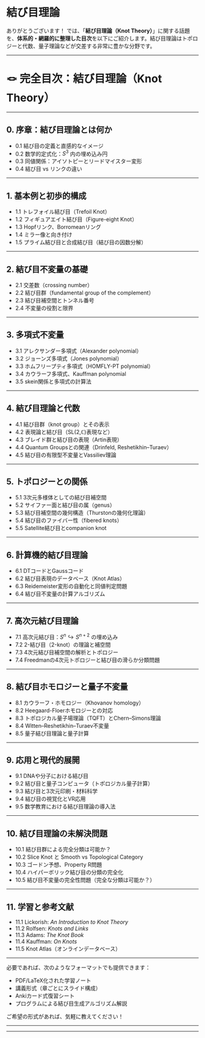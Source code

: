 # 結び目理論

ありがとうございます！
では、「**結び目理論（Knot Theory）**」に関する話題を、**体系的・網羅的に整理した目次**を以下にご紹介します。結び目理論はトポロジーと代数、量子理論などが交差する非常に豊かな分野です。

---

# 🪢 **完全目次：結び目理論（Knot Theory）**

---

## **0. 序章：結び目理論とは何か**

* 0.1 結び目の定義と直感的なイメージ
* 0.2 数学的定式化：$S^3$ 内の埋め込み円
* 0.3 同値関係：アイソトピーとリードマイスター変形
* 0.4 結び目 vs リンクの違い

---

## **1. 基本例と初歩的構成**

* 1.1 トレフォイル結び目（Trefoil Knot）
* 1.2 フィギュアエイト結び目（Figure-eight Knot）
* 1.3 Hopfリンク、Borromeanリング
* 1.4 ミラー像と向き付け
* 1.5 プライム結び目と合成結び目（結び目の因数分解）

---

## **2. 結び目不変量の基礎**

* 2.1 交差数（crossing number）
* 2.2 結び目群（fundamental group of the complement）
* 2.3 結び目補空間とトンネル番号
* 2.4 不変量の役割と限界

---

## **3. 多項式不変量**

* 3.1 アレクサンダー多項式（Alexander polynomial）
* 3.2 ジョーンズ多項式（Jones polynomial）
* 3.3 ホムフリープティ多項式（HOMFLY-PT polynomial）
* 3.4 カウラーフ多項式、Kauffman polynomial
* 3.5 skein関係と多項式の計算法

---

## **4. 結び目理論と代数**

* 4.1 結び目群（knot group）とその表示
* 4.2 表現論と結び目（SL(2,ℂ)表現など）
* 4.3 ブレイド群と結び目の表現（Artin表現）
* 4.4 Quantum Groupsとの関連（Drinfeld, Reshetikhin–Turaev）
* 4.5 結び目の有限型不変量とVassiliev理論

---

## **5. トポロジーとの関係**

* 5.1 3次元多様体としての結び目補空間
* 5.2 サイファー面と結び目の属（genus）
* 5.3 結び目補空間の幾何構造（Thurstonの幾何化理論）
* 5.4 結び目のファイバー性（fibered knots）
* 5.5 Satellite結び目とcompanion knot

---

## **6. 計算機的結び目理論**

* 6.1 DTコードとGaussコード
* 6.2 結び目表現のデータベース（Knot Atlas）
* 6.3 Reidemeister変形の自動化と同値判定問題
* 6.4 結び目不変量の計算アルゴリズム

---

## **7. 高次元結び目理論**

* 7.1 高次元結び目：$S^n \hookrightarrow S^{n+2}$ の埋め込み
* 7.2 2-結び目（2-knot）の理論と補空間
* 7.3 4次元結び目補空間の解析とトポロジー
* 7.4 Freedmanの4次元トポロジーと結び目の滑らか分類問題

---

## **8. 結び目ホモロジーと量子不変量**

* 8.1 カウラーフ・ホモロジー（Khovanov homology）
* 8.2 Heegaard-Floerホモロジーとの対応
* 8.3 トポロジカル量子場理論（TQFT）とChern–Simons理論
* 8.4 Witten–Reshetikhin–Turaev不変量
* 8.5 量子結び目理論と量子計算

---

## **9. 応用と現代的展開**

* 9.1 DNAや分子における結び目
* 9.2 結び目と量子コンピュータ（トポロジカル量子計算）
* 9.3 結び目と3次元印刷・材料科学
* 9.4 結び目の視覚化とVR応用
* 9.5 数学教育における結び目理論の導入法

---

## **10. 結び目理論の未解決問題**

* 10.1 結び目群による完全分類は可能か？
* 10.2 Slice Knot と Smooth vs Topological Category
* 10.3 ゴードン予想、Property R問題
* 10.4 ハイパーボリック結び目の分類の完全化
* 10.5 結び目不変量の完全性問題（完全な分類は可能か？）

---

## **11. 学習と参考文献**

* 11.1 Lickorish: *An Introduction to Knot Theory*
* 11.2 Rolfsen: *Knots and Links*
* 11.3 Adams: *The Knot Book*
* 11.4 Kauffman: *On Knots*
* 11.5 Knot Atlas（オンラインデータベース）

---

必要であれば、次のようなフォーマットでも提供できます：

* PDF/LaTeX化された学習ノート
* 講義形式（章ごとにスライド構成）
* Ankiカード式復習シート
* プログラムによる結び目生成アルゴリズム解説

ご希望の形式があれば、気軽に教えてください！

---
---
